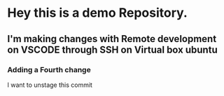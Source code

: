 # Hey this is a demo Repository.

## I'm making changes with Remote development on VSCODE through SSH on Virtual box ubuntu
### Adding a Fourth change

I want to unstage this commit


